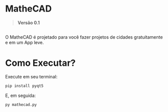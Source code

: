 # MatheCAD
> **Versão 0.1**<br>
##
O MatheCAD é projetado para você fazer projetos de cidades gratuitamente e em um App leve.
# Como Executar?
Execute em seu terminal:
```python
pip install pyqt5
```

E, em seguida:
```python
py mathecad.py
```
